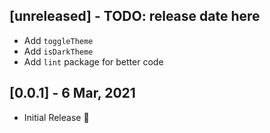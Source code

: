 ## [unreleased] - TODO: release date here

- Add `toggleTheme`
- Add `isDarkTheme`
- Add `lint` package for better code

## [0.0.1] - 6 Mar, 2021

- Initial Release 🚀

